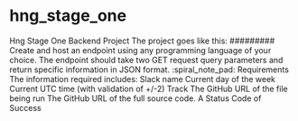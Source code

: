 # hng_stage_one

Hng Stage One Backend Project 
The project goes like this:
#########
Create and host an endpoint using any programming language of your choice.
The endpoint should take two GET request query parameters and return specific information in JSON format.
:spiral_note_pad: Requirements
The information required includes:
Slack name
Current day of the week
Current UTC time (with validation of +/-2)
Track
The GitHub URL of the file being run
The GitHub URL of the full source code.
A  Status Code of Success
